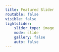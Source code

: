 ```yaml
---
title: Featured Slider
routable: false
visible: false
lightslider:
    slider_type: image
    mode: slide
    gallery: false
    auto: false
---
```

